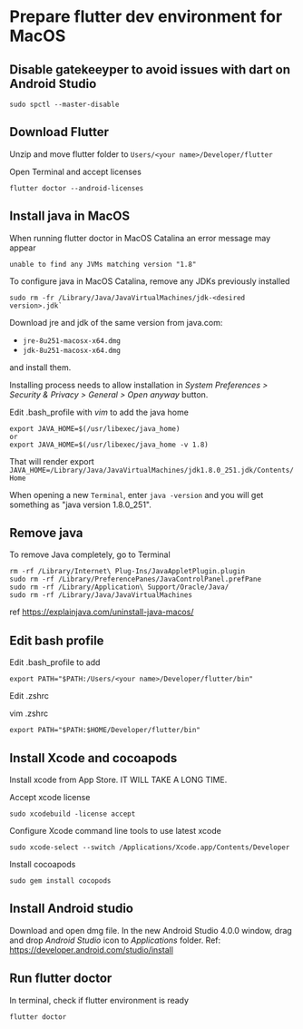 # Prepare flutter dev environment for MacOS

## Disable gatekeeyper to avoid issues with dart on Android Studio
```
sudo spctl --master-disable
```

## Download Flutter

Unzip and move flutter folder to `Users/<your name>/Developer/flutter`

Open Terminal and accept licenses
```
flutter doctor --android-licenses
```

## Install java in MacOS

When running flutter doctor in MacOS Catalina an error message may appear

```
unable to find any JVMs matching version "1.8"
```

To configure java in MacOS Catalina, remove any JDKs previously installed 

```
sudo rm -fr /Library/Java/JavaVirtualMachines/jdk-<desired version>.jdk`
```

Download jre and jdk of the same version from java.com:

- `jre-8u251-macosx-x64.dmg`
- `jdk-8u251-macosx-x64.dmg` 

and install them.

Installing process needs to allow installation in *System Preferences > Security & Privacy > General > Open anyway* button. 

Edit .bash_profile with *vim* to add the java home
```
export JAVA_HOME=$(/usr/libexec/java_home)
or
export JAVA_HOME=$(/usr/libexec/java_home -v 1.8)
```

That will render export `JAVA_HOME=/Library/Java/JavaVirtualMachines/jdk1.8.0_251.jdk/Contents/Home`


When opening a new `Terminal`, enter `java -version` and you will get something as "java version 1.8.0_251".

## Remove java

To remove Java completely, go to Terminal 
```
rm -rf /Library/Internet\ Plug-Ins/JavaAppletPlugin.plugin  
sudo rm -rf /Library/PreferencePanes/JavaControlPanel.prefPane  
sudo rm -rf /Library/Application\ Support/Oracle/Java/ 
sudo rm -rf /Library/Java/JavaVirtualMachines 
```
ref https://explainjava.com/uninstall-java-macos/

## Edit bash profile

Edit .bash_profile to add
```
export PATH="$PATH:/Users/<your name>/Developer/flutter/bin"
```

Edit .zshrc

vim .zshrc
```
export PATH="$PATH:$HOME/Developer/flutter/bin"
```

## Install Xcode and cocoapods

Install xcode from App Store. IT WILL TAKE A LONG TIME.

Accept xcode license
```
sudo xcodebuild -license accept
```

Configure Xcode command line tools to use latest xcode
```
sudo xcode-select --switch /Applications/Xcode.app/Contents/Developer
```

Install cocoapods
```
sudo gem install cocopods
```

## Install Android studio

Download and open dmg file. In the new Android Studio 4.0.0 window, drag and drop *Android Studio* icon to *Applications* folder.
Ref: https://developer.android.com/studio/install

## Run flutter doctor

In terminal, check if flutter environment is ready

```
flutter doctor
```

